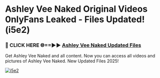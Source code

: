 # Ashley Vee Naked Original Videos 0nlyFans Leaked - Files Updated! (i5e2)

<h3>🔴 CLICK HERE 🌐==►► <a href="https://tinyurl.com/up5wt9bj" rel="nofollow">Ashley Vee Naked Updated Files</a></h3>

Get Ashley Vee Naked and all content. Now you can access all videos and pictures of Ashley Vee Naked. New Updated Files 2025!

[![i5e2](https://i.imgur.com/ABiUzMV.gif)](https://tinyurl.com/up5wt9bj)
